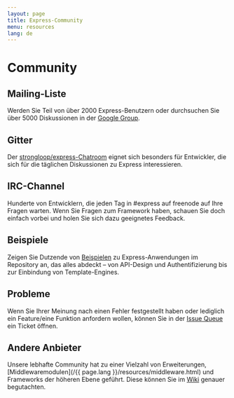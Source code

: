 ```yaml
---
layout: page
title: Express-Community
menu: resources
lang: de
---
```

<!---
 Copyright (c) 2016 StrongLoop, IBM, and Express Contributors
 License: MIT
-->

# Community

## Mailing-Liste

Werden Sie Teil von über 2000 Express-Benutzern oder durchsuchen Sie über 5000
Diskussionen in der [Google Group](https://groups.google.com/group/express-js).

## Gitter

Der [strongloop/express-Chatroom](https://gitter.im/strongloop/express) eignet sich besonders für Entwickler, die sich für die täglichen Diskussionen zu Express interessieren.

## IRC-Channel

Hunderte von Entwicklern, die jeden Tag in #express auf freenode auf Ihre Fragen warten. Wenn Sie Fragen zum Framework haben, schauen Sie doch einfach vorbei und holen Sie sich dazu geeignetes Feedback.

## Beispiele

Zeigen Sie Dutzende von [Beispielen](https://github.com/strongloop/express/tree/master/examples) zu Express-Anwendungen im Repository an, das alles abdeckt – von API-Design und Authentifizierung bis zur Einbindung von Template-Engines.

## Probleme

Wenn Sie Ihrer Meinung nach einen Fehler festgestellt haben oder lediglich ein Feature/eine Funktion anfordern wollen, können Sie in der [Issue Queue](https://github.com/strongloop/express/issues) ein Ticket öffnen.

## Andere Anbieter

Unsere lebhafte Community hat zu einer Vielzahl von Erweiterungen, [Middlewaremodulen](/{{ page.lang }}/resources/middleware.html) und Frameworks der höheren Ebene geführt. Diese können Sie im
[Wiki](https://github.com/strongloop/express/wiki) genauer begutachten.

